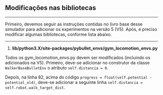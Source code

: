 ## Modificações nas bibliotecas
---

Primeiro, devemos seguir as instruções contidas no livro base desse simulador para adicionar os experimentos na versão 5 (V5). Após, é preciso modificar algumas bibliotecas, conforme lista abaixo.

---

1. **lib/python3.X/site-packages/pybullet_envs/gym_locomotion_envs.py**

Todos os gym_locomotion_envs.py devem ser modificados (incluindo os adicionados na V5). Primeiro, deve-se adicionar no construtor da classe `WalkerBaseBulletEnv` o atributo `self.distancia = 0`. 

Depois, na linha 82, acima do código `progress = float(self.potential - potential_old)`, deve-se adicionar a seguinte linha `self.distancia = self.robot.walk_target_dist`.